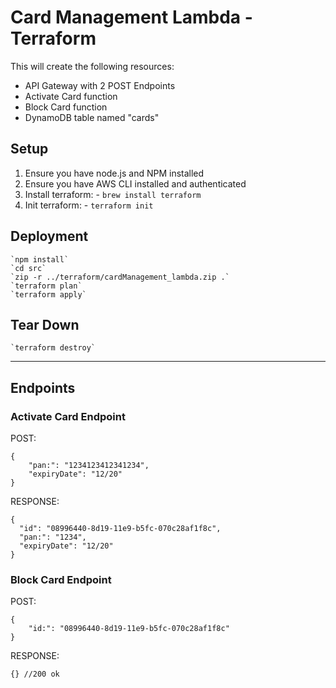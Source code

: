 # Card Management Lambda - Terraform

This will create the following resources:

- API Gateway with 2 POST Endpoints
- Activate Card function
- Block Card function
- DynamoDB table named "cards"

## Setup

1. Ensure you have node.js and NPM installed
2. Ensure you have AWS CLI installed and authenticated
3. Install terraform: - `brew install terraform`
4. Init terraform: - `terraform init`

## Deployment
    `npm install`
    `cd src`
    `zip -r ../terraform/cardManagement_lambda.zip .`
    `terraform plan`
    `terraform apply`


## Tear Down
    `terraform destroy`

---------------

## Endpoints

### Activate Card Endpoint

POST:

    {
    	"pan:": "1234123412341234",
    	"expiryDate": "12/20"
    }

RESPONSE:

    {
      "id": "08996440-8d19-11e9-b5fc-070c28af1f8c",
      "pan:": "1234",
      "expiryDate": "12/20"
    }

### Block Card Endpoint

POST:

    {
    	"id:": "08996440-8d19-11e9-b5fc-070c28af1f8c"
    }

RESPONSE:

    {} //200 ok
